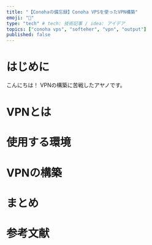 ```yaml
---
title: "【Conohaの備忘録】Conoha VPSを使ったVPN構築"
emoji: "📓"
type: "tech" # tech: 技術記事 / idea: アイデア
topics: ["conoha vps", "softeher", "vpn", "output"]
published: false
---
```

# はじめに
こんにちは！
VPNの構築に苦戦したアヤノです。

# VPNとは

# 使用する環境

# VPNの構築

# まとめ

# 参考文献